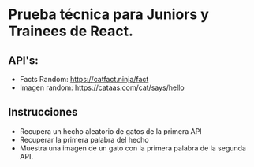 # Prueba técnica para Juniors y Trainees de React.

## API's:

- Facts Random: https://catfact.ninja/fact
- Imagen random: https://cataas.com/cat/says/hello

## Instrucciones

- Recupera un hecho aleatorio de gatos de la primera API
- Recuperar la primera palabra del hecho
- Muestra una imagen de un gato con la primera palabra de la segunda API.
